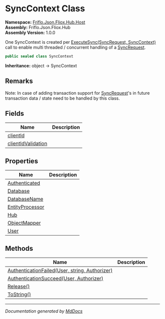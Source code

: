 ﻿<!--  
  <auto-generated>   
    The contents of this file were generated by a tool.  
    Changes to this file may be list if the file is regenerated  
  </auto-generated>   
-->

# SyncContext Class

**Namespace:** [Friflo.Json.Fliox.Hub.Host](../index.md)  
**Assembly:** Friflo.Json.Fliox.Hub  
**Assembly Version:** 1.0.0

One SyncContext is created per [ExecuteSync(SyncRequest, SyncContext)](../FlioxHub/methods/ExecuteSync.md) call to enable multi threaded \/ concurrent handling of a [SyncRequest](../../Protocol/SyncRequest/index.md).

```csharp
public sealed class SyncContext
```

**Inheritance:** object → SyncContext

## Remarks

Note: In case of adding transaction support for [SyncRequest](../../Protocol/SyncRequest/index.md)'s in future transaction data \/ state need to be handled by this class.

## Fields

| Name                                               | Description |
| -------------------------------------------------- | ----------- |
| [clientId](fields/clientId.md)                     |             |
| [clientIdValidation](fields/clientIdValidation.md) |             |

## Properties

| Name                                             | Description |
| ------------------------------------------------ | ----------- |
| [Authenticated](properties/Authenticated.md)     |             |
| [Database](properties/Database.md)               |             |
| [DatabaseName](properties/DatabaseName.md)       |             |
| [EntityProcessor](properties/EntityProcessor.md) |             |
| [Hub](properties/Hub.md)                         |             |
| [ObjectMapper](properties/ObjectMapper.md)       |             |
| [User](properties/User.md)                       |             |

## Methods

| Name                                                                              | Description |
| --------------------------------------------------------------------------------- | ----------- |
| [AuthenticationFailed(User, string, Authorizer)](methods/AuthenticationFailed.md) |             |
| [AuthenticationSucceed(User, Authorizer)](methods/AuthenticationSucceed.md)       |             |
| [Release()](methods/Release.md)                                                   |             |
| [ToString()](methods/ToString.md)                                                 |             |

___

*Documentation generated by [MdDocs](https://github.com/ap0llo/mddocs)*
